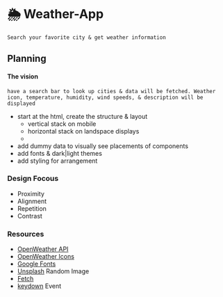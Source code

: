 # 🌦 Weather-App

    Search your favorite city & get weather information

## Planning

#### The vision
    have a search bar to look up cities & data will be fetched. Weather icon, temperature, humidity, wind speeds, & description will be displayed 
- start at the html, create the structure & layout
    - vertical stack on mobile
    - horizontal stack on landspace displays
    - 
- add dummy data to visually see placements of components
- add fonts & dark|light themes
- add styling for arrangement

### Design Focous

- Proximity
- Alignment
- Repetition 
- Contrast

### Resources

- [OpenWeather API](https://openweathermap.org/current)
- [OpenWeather Icons](https://openweathermap.org/weather-conditions)
- [Google Fonts]()
- [Unsplash]() Random Image
- [Fetch]()
- [keydown](https://developer.mozilla.org/en-US/docs/Web/API/Element/keydown_event) Event
